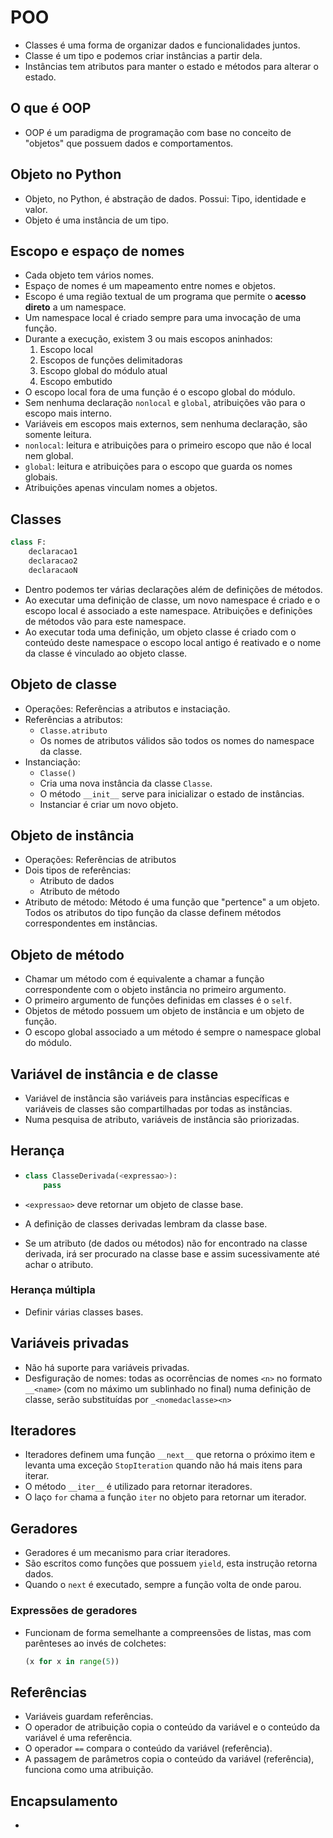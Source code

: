 # POO

- Classes é uma forma de organizar dados e funcionalidades juntos.
- Classe é um tipo e podemos criar instâncias a partir dela.
- Instâncias tem atributos para manter o estado e métodos para alterar o estado.

## O que é OOP

- OOP é um paradigma de programação com base no conceito de "objetos" que possuem dados e comportamentos.

## Objeto no Python

- Objeto, no Python, é abstração de dados. Possui: Tipo, identidade e valor.
- Objeto é uma instância de um tipo.

## Escopo e espaço de nomes

- Cada objeto tem vários nomes.
- Espaço de nomes é um mapeamento entre nomes e objetos.
- Escopo é uma região textual de um programa que permite o **acesso direto** a um namespace.
- Um namespace local é criado sempre para uma invocação de uma função.
- Durante a execução, existem 3 ou mais escopos aninhados:
  1. Escopo local
  2. Escopos de funções delimitadoras
  3. Escopo global do módulo atual
  4. Escopo embutido
- O escopo local fora de uma função é o escopo global do módulo.
- Sem nenhuma declaração `nonlocal` e `global`, atribuições vão para o escopo mais interno.
- Variáveis em escopos mais externos, sem nenhuma declaração, são somente leitura.
- `nonlocal`: leitura e atribuições para o primeiro escopo que não é local nem global.
- `global`: leitura e atribuições para o escopo que guarda os nomes globais.
- Atribuições apenas vinculam nomes a objetos.

## Classes

```python
class F:
    declaracao1
    declaracao2
    declaracaoN
```

- Dentro podemos ter várias declarações além de definições de métodos.
- Ao executar uma definição de classe, um novo namespace é criado e o escopo local é associado a este namespace. Atribuições e definições de métodos vão para este namespace.
- Ao executar toda uma definição, um objeto classe é criado com o conteúdo deste namespace o escopo local antigo é reativado e o nome da classe é vinculado ao objeto classe.

## Objeto de classe

- Operações: Referências a atributos e instaciação.
- Referências a atributos:
  - `Classe.atributo`
  - Os nomes de atributos válidos são todos os nomes do namespace da classe.
- Instanciação:
  - `Classe()`
  - Cria uma nova instância da classe `Classe`.
  - O método `__init__` serve para inicializar o estado de instâncias.
  - Instanciar é criar um novo objeto.

## Objeto de instância

- Operações: Referências de atributos
- Dois tipos de referências:
  - Atributo de dados
  - Atributo de método
- Atributo de método: Método é uma função que "pertence" a um objeto. Todos os atributos do tipo função da classe definem métodos correspondentes em instâncias.

## Objeto de método

- Chamar um método com é equivalente a chamar a função correspondente com o objeto instância no primeiro argumento.
- O primeiro argumento de funções definidas em classes é o `self`.
- Objetos de método possuem um objeto de instância e um objeto de função.
- O escopo global associado a um método é sempre o namespace global do módulo.

## Variável de instância e de classe

- Variável de instância são variáveis para instâncias específicas e variáveis de classes são compartilhadas por todas as instâncias.
- Numa pesquisa de atributo, variáveis de instância são priorizadas.

## Herança

- ```python
  class ClasseDerivada(<expressao>):
      pass
  ```

- `<expressao>` deve retornar um objeto de classe base.

- A definição de classes derivadas lembram da classe base.

- Se um atributo (de dados ou métodos) não for encontrado na classe derivada, irá ser procurado na classe base e assim sucessivamente até achar o atributo.

### Herança múltipla

- Definir várias classes bases.

## Variáveis privadas

- Não há suporte para variáveis privadas.
- Desfiguração de nomes: todas as ocorrências de nomes `<n>` no formato `__<name>` (com no máximo um sublinhado no final) numa definição de classe, serão substituídas por `_<nomedaclasse><n>`

## Iteradores

- Iteradores definem uma função `__next__` que retorna o próximo item e levanta uma exceção `StopIteration` quando não há mais itens para iterar.
- O método `__iter__` é utilizado para retornar iteradores.
- O laço `for` chama a função `iter` no objeto para retornar um iterador.

## Geradores

- Geradores é um mecanismo para criar iteradores.
- São escritos como funções que possuem `yield`, esta instrução retorna dados.
- Quando o `next` é executado, sempre a função volta de onde parou.

### Expressões de geradores

- Funcionam de forma semelhante a compreensões de listas, mas com parênteses ao invés de colchetes:

  ```python
  (x for x in range(5))
  ```


## Referências

- Variáveis guardam referências.
- O operador de atribuição copia o conteúdo da variável e o conteúdo da variável é uma referência.
- O operador `==` compara o conteúdo da variável (referência).
- A passagem de parâmetros copia o conteúdo da variável (referência), funciona como uma atribuição.

## Encapsulamento

- 